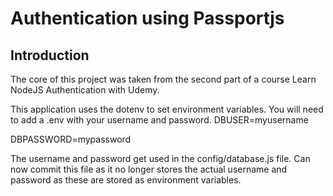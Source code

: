 # Authentication using Passportjs

## Introduction
The core of this project was taken from the second part of a course Learn NodeJS Authentication with Udemy.

This application uses the dotenv to set environment variables. 
You will need to add a .env with your username and password.
DBUSER=myusername

DBPASSWORD=mypassword

The username and password get used in the config/database.js file.
Can now commit this file as it no longer stores the actual username and password as these are stored as environment variables.